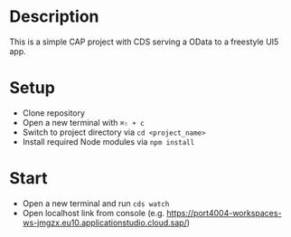 # Description

This is a simple CAP project with CDS serving a OData to a freestyle UI5 app.

# Setup

- Clone repository
- Open a new terminal with `⌘⇧ + c`
- Switch to project directory via `cd <project_name>`
- Install required Node modules via `npm install`

# Start

- Open a new terminal and run `cds watch` 
- Open localhost link from console (e.g. https://port4004-workspaces-ws-jmgzx.eu10.applicationstudio.cloud.sap/) 